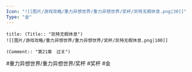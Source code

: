 ```yaml
---
Icon: "![[图片/游戏攻略/重力异想世界/重力异想世界/奖杯/凯特无暇休息.png|30]]"
Type: "金"
---
```

```ad-common-gold-trophy
title: (Title:: "凯特无暇休息")
![[图片/游戏攻略/重力异想世界/重力异想世界/奖杯/凯特无暇休息.png|100]]

(Comment:: "第21章　过关")
```

#重力异想世界/重力异想世界/奖杯 #奖杯 #金
